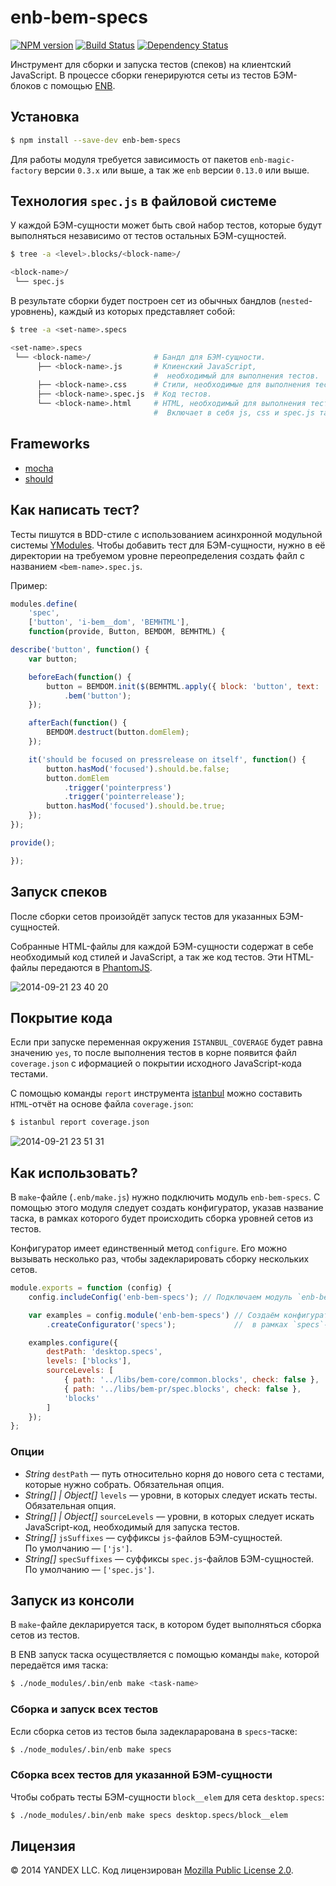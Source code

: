 enb-bem-specs
=============

[![NPM version](http://img.shields.io/npm/v/enb-bem-specs.svg?style=flat)](http://npmjs.org/package/enb-bem-specs) [![Build Status](http://img.shields.io/travis/enb-bem/enb-bem-specs/master.svg?style=flat)](https://travis-ci.org/enb-bem/enb-bem-specs) [![Dependency Status](http://img.shields.io/david/enb-bem/enb-bem-specs.svg?style=flat)](https://david-dm.org/enb-bem/enb-bem-specs)

Инструмент для сборки и запуска тестов (спеков) на клиентский JavaScript. В процессе сборки генерируются сеты из тестов БЭМ-блоков с помощью [ENB](http://enb-make.info/).

Установка
----------

```sh
$ npm install --save-dev enb-bem-specs
```

Для работы модуля требуется зависимость от пакетов `enb-magic-factory` версии `0.3.x`  или выше, а так же `enb` версии `0.13.0` или выше.

Технология `spec.js` в файловой системе
----------------------------------------

У каждой БЭМ-сущности может быть свой набор тестов, которые будут выполняться независимо от тестов остальных БЭМ-сущностей.

```sh
$ tree -a <level>.blocks/<block-name>/

<block-name>/
 └── spec.js
```

В результате сборки будет построен сет из обычных бандлов (`nested`-уровнень), каждый из которых представляет собой:

```sh
$ tree -a <set-name>.specs

<set-name>.specs
 └── <block-name>/              # Бандл для БЭМ-сущности.
      ├── <block-name>.js       # Клиенский JavaScript,
                                #  необходимый для выполнения тестов.
      ├── <block-name>.css      # Стили, необходимые для выполнения тестов.
      ├── <block-name>.spec.js  # Код тестов.
      └── <block-name>.html     # HTML, необходимый для выполнения тестов.
                                #  Включает в себя js, css и spec.js таргеты.
```

Frameworks
----------

* [mocha](https://github.com/visionmedia/mocha)
* [should](https://github.com/shouldjs/should.js)

Как написать тест?
------------------

Тесты пишутся в BDD-стиле с использованием асинхронной модульной системы [YModules](http://ru.bem.info/tools/bem/modules/).
Чтобы добавить тест для БЭМ-сущности, нужно в её директории на требуемом уровне переопределения создать файл с названием `<bem-name>.spec.js`.

Пример:

```js
modules.define(
    'spec',
    ['button', 'i-bem__dom', 'BEMHTML'],
    function(provide, Button, BEMDOM, BEMHTML) {

describe('button', function() {
    var button;

    beforeEach(function() {
        button = BEMDOM.init($(BEMHTML.apply({ block: 'button', text: 'foo' })).appendTo('body'))
            .bem('button');
    });

    afterEach(function() {
        BEMDOM.destruct(button.domElem);
    });

    it('should be focused on pressrelease on itself', function() {
        button.hasMod('focused').should.be.false;
        button.domElem
            .trigger('pointerpress')
            .trigger('pointerrelease');
        button.hasMod('focused').should.be.true;
    });
});

provide();

});
```

Запуск спеков
-------------

После сборки сетов произойдёт запуск тестов для указанных БЭМ-сущностей.

Собранные HTML-файлы для каждой БЭМ-сущности содержат в себе необходимый код стилей и JavaScript, а так же код тестов. Эти HTML-файлы передаются в [PhantomJS](https://github.com/ariya/phantomjs).

![2014-09-21 23 40 20](https://cloud.githubusercontent.com/assets/2225579/4349827/76e6ade2-41c7-11e4-8d1b-8d1faea381ad.png)

Покрытие кода
-------------

Если при запуске переменная окружения `ISTANBUL_COVERAGE` будет равна значению `yes`,
то после выполнения тестов в корне появится файл `coverage.json` с иформацией о покрытии исходного JavaScript-кода тестами.

С помощью команды `report` инструмента [istanbul](https://github.com/gotwarlost/istanbul)
можно составить `HTML`-отчёт на основе файла `coverage.json`:

```sh
$ istanbul report coverage.json
```

![2014-09-21 23 51 31](https://cloud.githubusercontent.com/assets/2225579/4352776/5020f592-422a-11e4-8770-8515ab046a35.png)

Как использовать?
-----------------

В `make`-файле (`.enb/make.js`) нужно подключить модуль `enb-bem-specs`.
С помощью этого модуля следует создать конфигуратор, указав название таска, в рамках которого будет происходить сборка уровней сетов из тестов.

Конфигуратор имеет единственный метод `configure`. Его можно вызывать несколько раз, чтобы задекларировать сборку нескольких сетов.

```js
module.exports = function (config) {
    config.includeConfig('enb-bem-specs'); // Подключаем модуль `enb-bem-specs`.

    var examples = config.module('enb-bem-specs') // Создаём конфигуратор сетов
        .createConfigurator('specs');             //  в рамках `specs`-таска.

    examples.configure({
        destPath: 'desktop.specs',
        levels: ['blocks'],
        sourceLevels: [
            { path: '../libs/bem-core/common.blocks', check: false },
            { path: '../libs/bem-pr/spec.blocks', check: false },
            'blocks'
        ]
    });
};
```

### Опции

* *String* `destPath` &mdash;&nbsp;путь относительно корня до&nbsp;нового сета с&nbsp;тестами, которые нужно собрать. Обязательная опция.
* *String[] | Object[]* `levels` &mdash;&nbsp;уровни, в&nbsp;которых следует искать тесты. Обязательная опция.
* *String[] | Object[]* `sourceLevels` &mdash;&nbsp;уровни, в&nbsp;которых следует искать JavaScript-код, необходимый для запуска тестов.
* *String[]* `jsSuffixes` &mdash;&nbsp;суффиксы `js`-файлов БЭМ-сущностей. По&nbsp;умолчанию&nbsp;&mdash;&nbsp;`['js']`.
* *String[]* `specSuffixes` &mdash;&nbsp;суффиксы `spec.js`-файлов БЭМ-сущностей. По&nbsp;умолчанию&nbsp;&mdash;&nbsp;`['spec.js']`.

Запуск из консоли
-----------------

В `make`-файле декларируется таск, в котором будет выполняться сборка сетов из тестов.

В ENB запуск таска осуществляется с помощью команды `make`, которой передаётся имя таска:

```sh
$ ./node_modules/.bin/enb make <task-name>
```

### Сборка и запуск всех тестов

Если сборка сетов из тестов была задекларарована в `specs`-таске:

```sh
$ ./node_modules/.bin/enb make specs
```

### Сборка всех тестов для указанной БЭМ-сущности

Чтобы собрать тесты БЭМ-сущности `block__elem` для сета `desktop.specs`:

```sh
$ ./node_modules/.bin/enb make specs desktop.specs/block__elem
```

Лицензия
--------

© 2014 YANDEX LLC. Код лицензирован [Mozilla Public License 2.0](LICENSE.txt).
